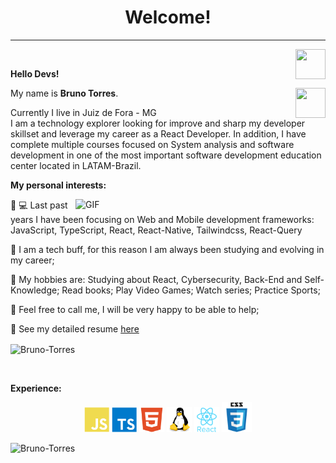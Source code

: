 <h1 align="center"> Welcome! </h1>
<hr />
<a href="https://github.com/Brunin-TI" target="_blank">
  <img align="right" src="https://cdn.iconscout.com/icon/free/png-256/github-108-438008.png" width="48px" height="48px">
</a><br />

<p align="left" > 
  <b>Hello Devs!</b>
</p>
<a href="https://www.linkedin.com/in/bruno-torres-araujo-success/" target="_blank">
  <img align="right" src="https://i.ibb.co/Kx2GSrT/linkedin.png" width="48px" height="48px">
</a>
My name is <b>Bruno Torres</b>.
</p>
<p align="left" >
Currently I live in Juiz de Fora - MG<br />
I am a technology explorer looking for improve and sharp my developer skillset and leverage my career as a React Developer. In addition, I have complete multiple courses focused on System analysis and software development in one of the most important software development education center located in LATAM-Brazil. <br/>
</p>

**My personal interests:**

<img align="right" alt="GIF" src="https://octocat-generator-assets.githubusercontent.com/my-octocat-1626323782908.png" width="400px" />

👩 💻 Last past years I have been focusing on Web and Mobile development frameworks: JavaScript, TypeScript, React, React-Native, Tailwindcss, React-Query

💼 I am a tech buff, for this reason I am always been studying and evolving in my career;

👾 My hobbies are: Studying about React, Cybersecurity, Back-End and Self-Knowledge; Read books; Play Video Games; Watch series; Practice Sports;


💬 Feel free to call me, I will be very happy to be able to help; 

📝 See my detailed resume <a href="https://drive.google.com/drive/folders/1NiglynuIWv3QAh8wFWGdUBw1Bl20TI86?usp=sharing" target="_blank">here</a>
<p>
<p>
  <img align="center" src="https://github-readme-stats.vercel.app/api/top-langs/?username=Brunin-TI&layout=compact&theme=graywhite&title_color=268bd2" alt="Bruno-Torres"/>
 </p>
 <p>
 <br/>


**Experience:**  

<p align="center">
<img src="https://raw.githubusercontent.com/devicons/devicon/master/icons/javascript/javascript-plain.svg" alt="javascript" width="40" height="40" />
<img src="https://raw.githubusercontent.com/devicons/devicon/master/icons/typescript/typescript-plain.svg" alt="typescript" width="40" height="40" />
<img src="https://raw.githubusercontent.com/devicons/devicon/master/icons/html5/html5-plain.svg" alt="html5" width="40" height="40" />
<img src="https://raw.githubusercontent.com/devicons/devicon/master/icons/linux/linux-original.svg" alt="linux" width="40" height="40" />
<img src="https://raw.githubusercontent.com/devicons/devicon/master/icons/react/react-original-wordmark.svg" alt="react" width="40" height="40"/> 
<img src="https://raw.githubusercontent.com/devicons/devicon/master/icons/css3/css3-original-wordmark.svg" alt="css3" width="48" height="48"/> 
</p>
<p align="left"> <img src="https://komarev.com/ghpvc/?username=Brunin-TI" alt="Bruno-Torres" /> </p>

